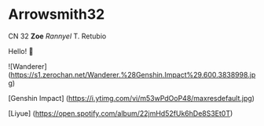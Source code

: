 # Arrowsmith32
CN 32 **Zoe** *Rannyel* T. Retubio

Hello! 👋

![Wanderer] (https://s1.zerochan.net/Wanderer.%28Genshin.Impact%29.600.3838998.jpg)

[Genshin Impact] (https://i.ytimg.com/vi/m53wPdOoP48/maxresdefault.jpg)

[Liyue] (https://open.spotify.com/album/22jmHd52fUk6hDe8S3Et0T)
